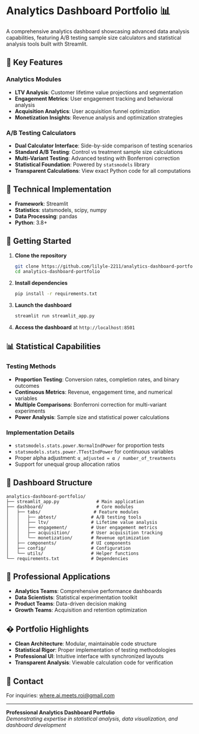 # Analytics Dashboard Portfolio 📊

A comprehensive analytics dashboard showcasing advanced data analysis capabilities, featuring A/B testing sample size calculators and statistical analysis tools built with Streamlit.

## 🌟 Key Features

### Analytics Modules
- **LTV Analysis**: Customer lifetime value projections and segmentation
- **Engagement Metrics**: User engagement tracking and behavioral analysis
- **Acquisition Analytics**: User acquisition funnel optimization
- **Monetization Insights**: Revenue analysis and optimization strategies

### A/B Testing Calculators
- **Dual Calculator Interface**: Side-by-side comparison of testing scenarios
- **Standard A/B Testing**: Control vs treatment sample size calculations
- **Multi-Variant Testing**: Advanced testing with Bonferroni correction
- **Statistical Foundation**: Powered by `statsmodels` library
- **Transparent Calculations**: View exact Python code for all computations

## 🔧 Technical Implementation

- **Framework**: Streamlit
- **Statistics**: statsmodels, scipy, numpy
- **Data Processing**: pandas
- **Python**: 3.8+

## 🚀 Getting Started

1. **Clone the repository**
   ```bash
   git clone https://github.com/lilyle-2211/analytics-dashboard-portfolio.git
   cd analytics-dashboard-portfolio
   ```

2. **Install dependencies**
   ```bash
   pip install -r requirements.txt
   ```

3. **Launch the dashboard**
   ```bash
   streamlit run streamlit_app.py
   ```

4. **Access the dashboard** at `http://localhost:8501`

## 📊 Statistical Capabilities

### Testing Methods
- **Proportion Testing**: Conversion rates, completion rates, and binary outcomes
- **Continuous Metrics**: Revenue, engagement time, and numerical variables
- **Multiple Comparisons**: Bonferroni correction for multi-variant experiments
- **Power Analysis**: Sample size and statistical power calculations

### Implementation Details
- `statsmodels.stats.power.NormalIndPower` for proportion tests
- `statsmodels.stats.power.TTestIndPower` for continuous variables
- Proper alpha adjustment: `α_adjusted = α / number_of_treatments`
- Support for unequal group allocation ratios

## 📁 Dashboard Structure

```
analytics-dashboard-portfolio/
├── streamlit_app.py              # Main application
├── dashboard/                    # Core modules
│   ├── tabs/                    # Feature modules
│   │   ├── abtest/             # A/B testing tools
│   │   ├── ltv/                # Lifetime value analysis
│   │   ├── engagement/         # User engagement metrics
│   │   ├── acquisition/        # User acquisition tracking
│   │   └── monetization/       # Revenue optimization
│   ├── components/             # UI components
│   ├── config/                 # Configuration
│   └── utils/                  # Helper functions
└── requirements.txt            # Dependencies
```

## 🎯 Professional Applications

- **Analytics Teams**: Comprehensive performance dashboards
- **Data Scientists**: Statistical experimentation toolkit
- **Product Teams**: Data-driven decision making
- **Growth Teams**: Acquisition and retention optimization

## � Portfolio Highlights

- **Clean Architecture**: Modular, maintainable code structure
- **Statistical Rigor**: Proper implementation of testing methodologies
- **Professional UI**: Intuitive interface with synchronized layouts
- **Transparent Analysis**: Viewable calculation code for verification

## 📧 Contact

For inquiries: where.ai.meets.roi@gmail.com

---

**Professional Analytics Dashboard Portfolio**  
*Demonstrating expertise in statistical analysis, data visualization, and dashboard development*
